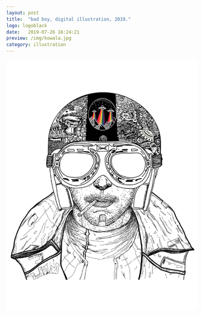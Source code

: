 ```yaml
---
layout: post
title:  "bad boy, digital illustration, 2019."
logo: logoblack
date:   2019-07-26 16:24:21
preview: /img/kowala.jpg
category: illustration
---
```


![Picture 1](/img/kowala.jpg) 





